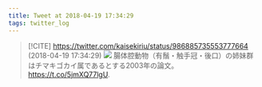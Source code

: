 ```yaml
---
title: Tweet at 2018-04-19 17:34:29
tags: twitter_log
---
```


> [!CITE] https://twitter.com/kaisekiriu/status/986885735553777664 (2018-04-19 17:34:29)
> ![](https://twitter.com/kaisekiriu/status/986885735553777664)
> 腸体腔動物（有鬚・触手冠・後口）の姉妹群はチマキゴカイ属であるとする2003年の論文。
> https://t.co/5jmXQ77lgU.
